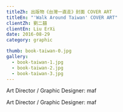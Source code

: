 ```yaml
---
titleZh: 出版物《台灣一直走》封面 COVER ART
titleEn: "'Walk Around Taiwan' COVER ART"
clientZh: 劉二囍
clientEn: Liu ErXi
date: 2016-08-29
category: graphic

thumb: book-taiwan-0.jpg
gallery:
  - book-taiwan-1.jpg
  - book-taiwan-2.jpg
  - book-taiwan-3.jpg
---
```


Art Director / Graphic Designer: maf

<!-- lang -->

Art Director / Graphic Designer: maf
